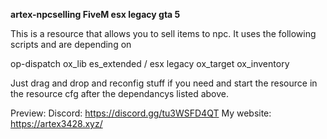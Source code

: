 **artex-npcselling FiveM esx legacy gta 5**

This is a resource that allows you to sell items to npc. It uses the following scripts and are depending on

op-dispatch
ox_lib
es_extended / esx legacy
ox_target
ox_inventory

Just drag and drop and reconfig stuff if you need and start the resource in the resource cfg after the dependancys listed above.

Preview: 
Discord: https://discord.gg/tu3WSFD4QT
My website: https://artex3428.xyz/
